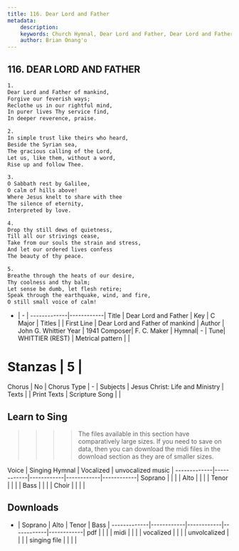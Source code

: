 ```yaml
---
title: 116. Dear Lord and Father
metadata:
    description: 
    keywords: Church Hymnal, Dear Lord and Father, Dear Lord and Father of mankind, 
    author: Brian Onang'o
---
```



## 116. DEAR LORD AND FATHER

```txt
1.
Dear Lord and Father of mankind, 
Forgive our feverish ways; 
Reclothe us in our rightful mind, 
In purer lives Thy service find, 
In deeper reverence, praise. 

2.
In simple trust like theirs who heard, 
Beside the Syrian sea, 
The gracious calling of the Lord, 
Let us, like them, without a word, 
Rise up and follow Thee. 

3.
O Sabbath rest by Galilee, 
O calm of hills above! 
Where Jesus knelt to share with thee 
The silence of eternity, 
Interpreted by love. 

4.
Drop thy still dews of quietness, 
Till all our strivings cease, 
Take from our souls the strain and stress, 
And let our ordered lives confess 
The beauty of thy peace. 

5.
Breathe through the heats of our desire, 
Thy coolness and thy balm; 
Let sense be dumb, let flesh retire; 
Speak through the earthquake, wind, and fire, 
O still small voice of calm!

```

- |   -  |
-------------|------------|
Title | Dear Lord and Father |
Key | C Major |
Titles |  |
First Line | Dear Lord and Father of mankind |
Author | John G. Whittier
Year | 1941
Composer| F. C. Maker |
Hymnal|  - |
Tune| WHITTIER (REST) |
Metrical pattern | |
# Stanzas | 5 |
Chorus | No |
Chorus Type | - |
Subjects | Jesus Christ: Life and Ministry |
Texts |  |
Print Texts | 
Scripture Song |  |
  
## Learn to Sing

>>>> The files available in this section have comparatively large sizes. If you need to save on data, then you can download the midi files in the download section as they are of smaller sizes.

Voice |  Singing Hymnal | Vocalized | unvocalized music |
-------------|------------|------------|------------|------------|
Soprano | | | |
Alto | | | |
Tenor | | | |
Bass | | | |
Choir | | | |

## Downloads

- |  Soprano | Alto | Tenor | Bass |
-------------|------------|------------|------------|------------|
pdf | | | |
midi | | | |
vocalized | | | |
unvolcalized | | | |
singing file | | | |
  
